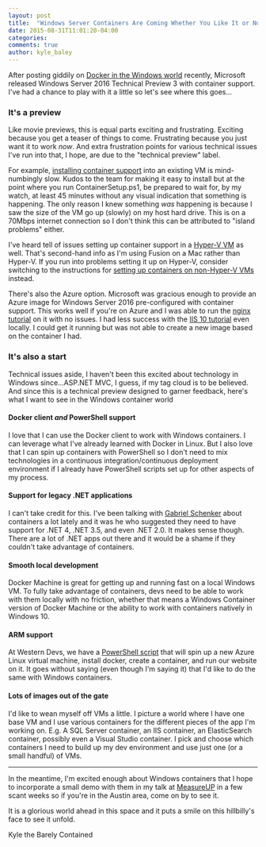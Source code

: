 ```yaml
---
layout: post
title:  "Windows Server Containers Are Coming Whether You Like It or Not"
date: 2015-08-31T11:01:20-04:00
categories:
comments: true
author: kyle_baley
---
```


After posting giddily on [Docker in the Windows world](http://www.westerndevs.com/docker-is-coming-whether-you-like-it-or-not/) recently, Microsoft released Windows Server 2016 Technical Preview 3 with container support. I've had a chance to play with it a little so let's see where this goes...

### It's a preview

Like movie previews, this is equal parts exciting and frustrating. Exciting because you get a teaser of things to come. Frustrating because you just want it to work *now*. And extra frustration points for various technical issues I've run into that, I hope, are due to the "technical preview" label.

For example, [installing container support](https://msdn.microsoft.com/en-us/virtualization/windowscontainers/quick_start/inplace_setup) into an existing VM is mind-numbingly slow. Kudos to the team for making it easy to install but at the point where you run ContainerSetup.ps1, be prepared to wait for, by my watch, at least 45 minutes without any visual indication that something is happening. The only reason I knew something *was* happening is because I saw the size of the VM go up (slowly) on my host hard drive. This is on a 70Mbps internet connection so I don't think this can be attributed to "island problems" either.

I've heard tell of issues setting up container support in a [Hyper-V VM](https://msdn.microsoft.com/en-us/virtualization/windowscontainers/quick_start/container_setup) as well. That's second-hand info as I'm using Fusion on a Mac rather than Hyper-V. If you run into problems setting it up on Hyper-V, consider switching to the instructions for [setting up containers on non-Hyper-V VMs](https://msdn.microsoft.com/en-us/virtualization/windowscontainers/quick_start/inplace_setup) instead.

There's also the Azure option. Microsoft was gracious enough to provide an Azure image for Windows Server 2016 pre-configured with container support. This works well if you're on Azure and I was able to run the [nginx tutorial](https://msdn.microsoft.com/virtualization/windowscontainers/quick_start/manage_docker) on it with no issues. I had less success with the [IIS 10 tutorial](https://github.com/Microsoft/Virtualization-Documentation/tree/master/windows-server-container-samples/iis-10.0) even locally. I could get it running but was not able to create a new image based on the container I had.

### It's also a start

Technical issues aside, I haven't been this excited about technology in Windows since...ASP.NET MVC, I guess, if my tag cloud is to be believed. And since this is a technical preview designed to garner feedback, here's what I want to see in the Windows container world

#### Docker client *and* PowerShell support

I love that I can use the Docker client to work with Windows containers. I can leverage what I've already learned with Docker in Linux. But I also love that I can spin up containers with PowerShell so I don't need to mix technologies in a continuous integration/continuous deployment environment if I already have PowerShell scripts set up for other aspects of my process.

#### Support for legacy .NET applications

I can't take credit for this. I've been talking with [Gabriel Schenker](https://lostechies.com/gabrielschenker/) about containers a lot lately and it was he who suggested they need to have support for .NET 4, .NET 3.5, and even .NET 2.0. It makes sense though. There are a lot of .NET apps out there and it would be a shame if they couldn't take advantage of containers.

#### Smooth local development

Docker Machine is great for getting up and running fast on a local Windows VM. To fully take advantage of containers, devs need to be able to work with them locally with no friction, whether that means a Windows Container version of Docker Machine or the ability to work with containers natively in Windows 10.

#### ARM support

At Western Devs, we have a [PowerShell script](http://www.westerndevs.com/using-azure-arm-to-deploy-a-docker-container/) that will spin up a new Azure Linux virtual machine, install docker, create a container, and run our website on it. It goes without saying (even though I'm saying it) that I'd like to do the same with Windows containers.

#### Lots of images out of the gate

I'd like to wean myself off VMs a little. I picture a world where I have one base VM and I use various containers for the different pieces of the app I'm working on. E.g. A SQL Server container, an IIS container, an ElasticSearch container, possibly even a Visual Studio container. I pick and choose which containers I need to build up my dev environment and use just one (or a small handful) of VMs.

---
In the meantime, I'm excited enough about Windows containers that I hope to incorporate a small demo with them in my talk at [MeasureUP](http://measureup.io) in a few scant weeks so if you're in the Austin area, come on by to see it.

It is a glorious world ahead in this space and it puts a smile on this hillbilly's face to see it unfold.

Kyle the Barely Contained
